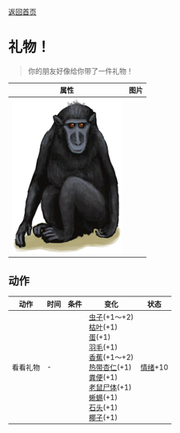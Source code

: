 [返回首页](index.md)  
# 礼物！  
> 你的朋友好像给你带了一件礼物！  
  
  属性  |   图片   
 ----  |  ----:   
   |  ![](Sprite/MacaqueFriend.png)   
  
## 动作  
动作  |  时间  |  条件  |  变化  |  状态  
----  |  ----  |  ----  |  ----  |  ----  
看看礼物  |  -  |    |  [虫子](Bugs.md)(+1～+2)<br>[枯叶](LeavesDry.md)(+1)<br>[蛋](Egg.md)(+1)<br>[羽毛](Feathers.md)(+1)<br>[香蕉](Banana.md)(+1～+2)<br>[热带杏仁](TropicalAlmonds.md)(+1)<br>[粪便](Manure.md)(+1)<br>[老鼠尸体](Mouse.md)(+1)<br>[蜥蜴](Lizard.md)(+1)<br>[石头](Stone.md)(+1)<br>[椰子](Coconut.md)(+1)  |  [情绪](Morale.md)+10  
